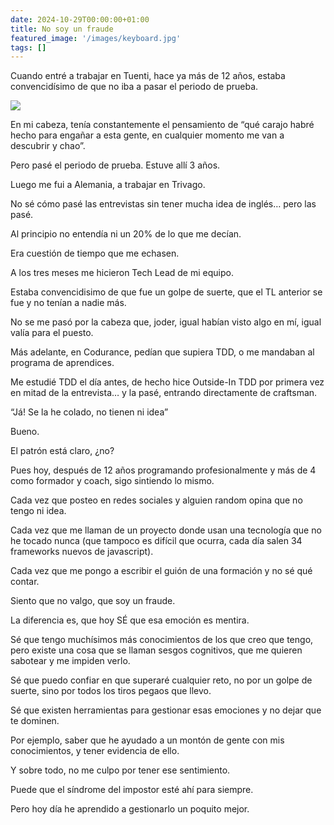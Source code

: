 ```yaml
---
date: 2024-10-29T00:00:00+01:00
title: No soy un fraude
featured_image: '/images/keyboard.jpg'
tags: []
---
```


Cuando entré a trabajar en Tuenti, hace ya más de 12 años, estaba convencidísimo de que no iba a pasar el periodo de prueba.

![](/images/blog/1725350594461.jpg)

En mi cabeza, tenía constantemente el pensamiento de “qué carajo habré hecho para engañar a esta gente, en cualquier momento me van a descubrir y chao”.

Pero pasé el periodo de prueba. Estuve allí 3 años.

Luego me fui a Alemania, a trabajar en Trivago.

No sé cómo pasé las entrevistas sin tener mucha idea de inglés… pero las pasé.

Al principio no entendía ni un 20% de lo que me decían.

Era cuestión de tiempo que me echasen.

A los tres meses me hicieron Tech Lead de mi equipo.

Estaba convencidisimo de que fue un golpe de suerte, que el TL anterior se fue y no tenían a nadie más.

No se me pasó por la cabeza que, joder, igual habían visto algo en mí, igual valía para el puesto.

Más adelante, en Codurance, pedían que supiera TDD, o me mandaban al programa de aprendices.

Me estudié TDD el día antes, de hecho hice Outside-In TDD por primera vez en mitad de la entrevista… y la pasé, entrando directamente de craftsman.

“Já! Se la he colado, no tienen ni idea”

Bueno.

El patrón está claro, ¿no?

Pues hoy, después de 12 años programando profesionalmente y más de 4 como formador y coach, sigo sintiendo lo mismo. 

Cada vez que posteo en redes sociales y alguien random opina que no tengo ni idea.

Cada vez que me llaman de un proyecto donde usan una tecnología que no he tocado nunca (que tampoco es difícil que ocurra, cada día salen 34 frameworks nuevos de javascript).

Cada vez que me pongo a escribir el guión de una formación y no sé qué contar.

Siento que no valgo, que soy un fraude.

La diferencia es, que hoy SÉ que esa emoción es mentira.

Sé que tengo muchísimos más conocimientos de los que creo que tengo, pero existe una cosa que se llaman sesgos cognitivos, que me quieren sabotear y me impiden verlo.

Sé que puedo confiar en que superaré cualquier reto, no por un golpe de suerte, sino por todos los tiros pegaos que llevo.

Sé que existen herramientas para gestionar esas emociones y no dejar que te dominen.

Por ejemplo, saber que he ayudado a un montón de gente con mis conocimientos, y tener evidencia de ello.

Y sobre todo, no me culpo por tener ese sentimiento.

Puede que el síndrome del impostor esté ahí para siempre.

Pero hoy día he aprendido a gestionarlo un poquito mejor.
